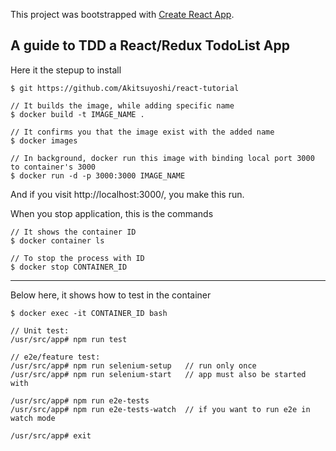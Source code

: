 This project was bootstrapped with [Create React App](https://github.com/facebookincubator/create-react-app).

## A guide to TDD a React/Redux TodoList App

Here it the stepup to install
```
$ git https://github.com/Akitsuyoshi/react-tutorial

// It builds the image, while adding specific name
$ docker build -t IMAGE_NAME .

// It confirms you that the image exist with the added name
$ docker images

// In background, docker run this image with binding local port 3000 to container's 3000
$ docker run -d -p 3000:3000 IMAGE_NAME
```
And if you visit http://localhost:3000/, you make this run.

When you stop application, this is the commands
```
// It shows the container ID
$ docker container ls

// To stop the process with ID
$ docker stop CONTAINER_ID
```

---

Below here, it shows how to test in the container

```
$ docker exec -it CONTAINER_ID bash

// Unit test:
/usr/src/app# npm run test

// e2e/feature test:
/usr/src/app# npm run selenium-setup   // run only once
/usr/src/app# npm run selenium-start   // app must also be started with

/usr/src/app# npm run e2e-tests
/usr/src/app# npm run e2e-tests-watch  // if you want to run e2e in watch mode

/usr/src/app# exit
```
